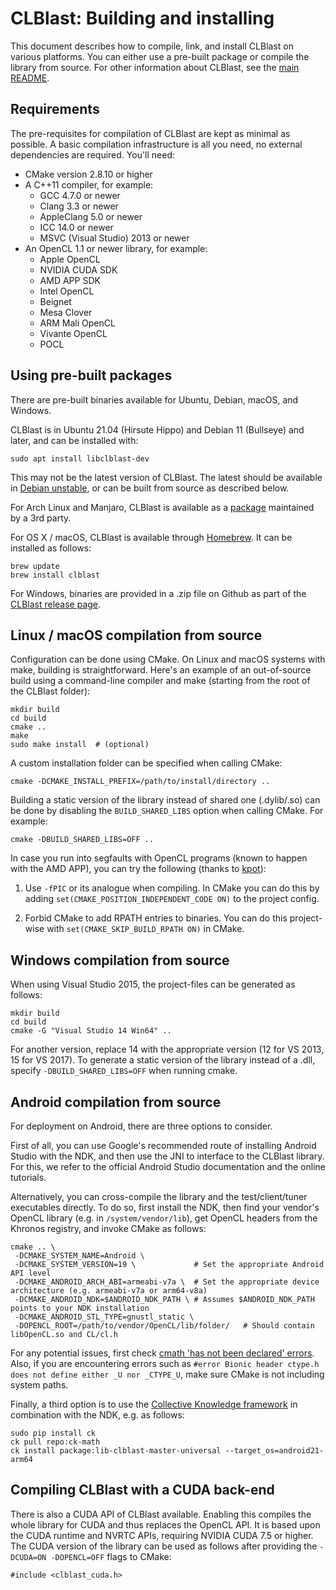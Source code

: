 CLBlast: Building and installing
================

This document describes how to compile, link, and install CLBlast on various platforms. You can either use a pre-built package or compile the library from source. For other information about CLBlast, see the [main README](../README.md).


Requirements
-------------

The pre-requisites for compilation of CLBlast are kept as minimal as possible. A basic compilation infrastructure is all you need, no external dependencies are required. You'll need:

* CMake version 2.8.10 or higher
* A C++11 compiler, for example:
  - GCC 4.7.0 or newer
  - Clang 3.3 or newer
  - AppleClang 5.0 or newer
  - ICC 14.0 or newer
  - MSVC (Visual Studio) 2013 or newer
* An OpenCL 1.1 or newer library, for example:
  - Apple OpenCL
  - NVIDIA CUDA SDK
  - AMD APP SDK
  - Intel OpenCL
  - Beignet
  - Mesa Clover
  - ARM Mali OpenCL
  - Vivante OpenCL
  - POCL


Using pre-built packages
-------------

There are pre-built binaries available for Ubuntu, Debian, macOS, and Windows.

CLBlast is in Ubuntu 21.04 (Hirsute Hippo) and Debian 11 (Bullseye) and later, and can be installed with:

    sudo apt install libclblast-dev

This may not be the latest version of CLBlast. The latest should be available in [Debian unstable](https://tracker.debian.org/pkg/clblast), or can be built from source as described below.

For Arch Linux and Manjaro, CLBlast is available as a [package](https://aur.archlinux.org/packages/clblast-git) maintained by a 3rd party.

For OS X / macOS, CLBlast is available through [Homebrew](https://github.com/Homebrew/homebrew-core/blob/master/Formula/clblast.rb). It can be installed as follows:

    brew update
    brew install clblast

For Windows, binaries are provided in a .zip file on Github as part of the [CLBlast release page](https://github.com/CNugteren/CLBlast/releases).


Linux / macOS compilation from source
-------------

Configuration can be done using CMake. On Linux and macOS systems with make, building is straightforward. Here's an example of an out-of-source build using a command-line compiler and make (starting from the root of the CLBlast folder):

    mkdir build
    cd build
    cmake ..
    make
    sudo make install  # (optional)

A custom installation folder can be specified when calling CMake:

    cmake -DCMAKE_INSTALL_PREFIX=/path/to/install/directory ..

Building a static version of the library instead of shared one (.dylib/.so) can be done by disabling the `BUILD_SHARED_LIBS` option when calling CMake. For example:

    cmake -DBUILD_SHARED_LIBS=OFF ..

In case you run into segfaults with OpenCL programs (known to happen with the AMD APP), you can try the following (thanks to [kpot](https://github.com/CNugteren/CLBlast/issues/243#issuecomment-367277297)):

1. Use `-fPIC` or its analogue when compiling. In CMake you can do this by adding `set(CMAKE_POSITION_INDEPENDENT_CODE ON)` to the project config.

2. Forbid CMake to add RPATH entries to binaries. You can do this project-wise with `set(CMAKE_SKIP_BUILD_RPATH ON)` in CMake.


Windows compilation from source
-------------

When using Visual Studio 2015, the project-files can be generated as follows:

    mkdir build
    cd build
    cmake -G "Visual Studio 14 Win64" ..

For another version, replace 14 with the appropriate version (12 for VS 2013, 15 for VS 2017). To generate a static version of the library instead of a .dll, specify `-DBUILD_SHARED_LIBS=OFF` when running cmake.


Android compilation from source
-------------

For deployment on Android, there are three options to consider.

First of all, you can use Google's recommended route of installing Android Studio with the NDK, and then use the JNI to interface to the CLBlast library. For this, we refer to the official Android Studio documentation and the online tutorials.

Alternatively, you can cross-compile the library and the test/client/tuner executables directly. To do so, first install the NDK, then find your vendor's OpenCL library (e.g. in `/system/vendor/lib`), get OpenCL headers from the Khronos registry, and invoke CMake as follows:

    cmake .. \
     -DCMAKE_SYSTEM_NAME=Android \
     -DCMAKE_SYSTEM_VERSION=19 \             # Set the appropriate Android API level
     -DCMAKE_ANDROID_ARCH_ABI=armeabi-v7a \  # Set the appropriate device architecture (e.g. armeabi-v7a or arm64-v8a)
     -DCMAKE_ANDROID_NDK=$ANDROID_NDK_PATH \ # Assumes $ANDROID_NDK_PATH points to your NDK installation
     -DCMAKE_ANDROID_STL_TYPE=gnustl_static \
     -DOPENCL_ROOT=/path/to/vendor/OpenCL/lib/folder/   # Should contain libOpenCL.so and CL/cl.h

For any potential issues, first check [cmath 'has not been declared' errors](https://stackoverflow.com/questions/45183525/compilation-error-with-ndk-using-cstatic/46433625). Also, if you are encountering errors such as `#error Bionic header ctype.h does not define either _U nor _CTYPE_U`, make sure CMake is not including system paths.

Finally, a third option is to use the [Collective Knowledge framework](https://github.com/ctuning/ck) in combination with the NDK, e.g. as follows:

    sudo pip install ck
    ck pull repo:ck-math
    ck install package:lib-clblast-master-universal --target_os=android21-arm64


Compiling CLBlast with a CUDA back-end
-------------

There is also a CUDA API of CLBlast available. Enabling this compiles the whole library for CUDA and thus replaces the OpenCL API. It is based upon the CUDA runtime and NVRTC APIs, requiring NVIDIA CUDA 7.5 or higher. The CUDA version of the library can be used as follows after providing the `-DCUDA=ON -DOPENCL=OFF` flags to CMake:

    #include <clblast_cuda.h>
